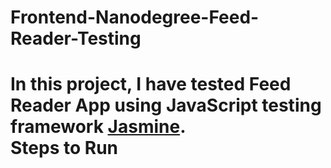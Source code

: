 Frontend-Nanodegree-Feed-Reader-Testing
=======================================
In this project, I have tested Feed Reader App using JavaScript testing framework [Jasmine](https://jasmine.github.io/).
<br>
Steps to Run
============
